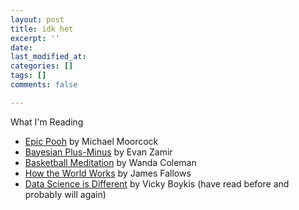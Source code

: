 ```yaml
---
layout: post
title: idk het
excerpt: ''
date: 
last_modified_at: 
categories: []
tags: []
comments: false

---
```

What I'm Reading

* [Epic Pooh](https://warwick.ac.uk/fac/arts/english/currentstudents/undergraduate/modules/en361fantastika/bibliography/2.7moorcock_m.1978epic_pooh.pdf) by Michael Moorcock
* [Bayesian Plus-Minus](https://nbviewer.ipython.org/github/EvanZ/ppl-pm/blob/main/xpm.ipynb) by Evan Zamir
* [Basketball Meditation](https://www.poetryfoundation.org/harriet/2008/09/basketball-meditation) by Wanda Coleman
* [How the World Works](https://www.theatlantic.com/magazine/archive/1993/12/how-the-world-works/305854/) by James Fallows
* [Data Science is Different](https://veekaybee.github.io/2019/02/13/data-science-is-different/) by Vicky Boykis (have read before and probably will again)